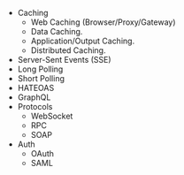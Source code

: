 - Caching
  - Web Caching (Browser/Proxy/Gateway)
  - Data Caching.
  - Application/Output Caching.
  - Distributed Caching.
- Server-Sent Events (SSE)
- Long Polling
- Short Polling
- HATEOAS
- GraphQL
- Protocols
  - WebSocket
  - RPC
  - SOAP
- Auth
  - OAuth
  - SAML